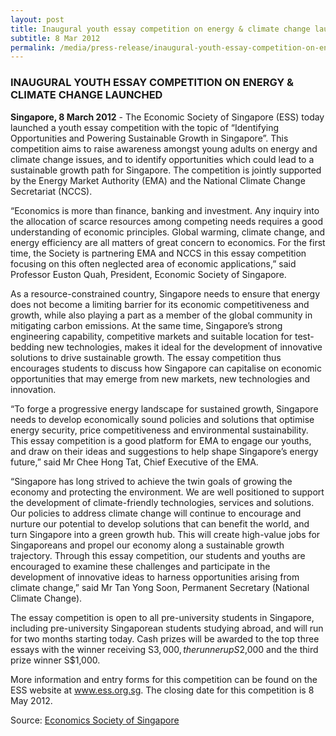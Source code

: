 ```yaml
---
layout: post
title: Inaugural youth essay competition on energy & climate change launched
subtitle: 8 Mar 2012
permalink: /media/press-release/inaugural-youth-essay-competition-on-energy-climate-change-launched
---
```


### INAUGURAL YOUTH ESSAY COMPETITION ON ENERGY & CLIMATE CHANGE LAUNCHED

**Singapore, 8 March 2012** - The Economic Society of Singapore (ESS) today launched a youth essay competition with the topic of “Identifying Opportunities and Powering Sustainable Growth in Singapore”. This competition aims to raise awareness amongst young adults on energy and climate change issues, and to identify opportunities which could lead to a sustainable growth path for Singapore. The competition is jointly supported by the Energy Market Authority (EMA) and the National Climate Change Secretariat (NCCS).

“Economics is more than finance, banking and investment. Any inquiry into the allocation of scarce resources among competing needs requires a good understanding of economic principles. Global warming, climate change, and energy efficiency are all matters of great concern to economics. For the first time, the Society is partnering EMA and NCCS in this essay competition focusing on this often neglected area of economic applications,” said Professor Euston Quah, President, Economic Society of Singapore.

As a resource-constrained country, Singapore needs to ensure that energy does not become a limiting barrier for its economic competitiveness and growth, while also playing a part as a member of the global community in mitigating carbon emissions. At the same time, Singapore’s strong engineering capability, competitive markets and suitable location for test-bedding new technologies, makes it ideal for the development of innovative solutions to drive sustainable growth. The essay competition thus encourages students to discuss how Singapore can capitalise on economic opportunities that may emerge from new markets, new technologies and innovation.

“To forge a progressive energy landscape for sustained growth, Singapore needs to develop economically sound policies and solutions that optimise energy security, price competitiveness and environmental sustainability. This essay competition is a good platform for EMA to engage our youths, and draw on their ideas and suggestions to help shape Singapore’s energy future,” said Mr Chee Hong Tat, Chief Executive of the EMA.

“Singapore has long strived to achieve the twin goals of growing the economy and protecting the environment. We are well positioned to support the development of climate-friendly technologies, services and solutions. Our policies to address climate change will continue to encourage and nurture our potential to develop solutions that can benefit the world, and turn Singapore into a green growth hub. This will create high-value jobs for Singaporeans and propel our economy along a sustainable growth trajectory. Through this essay competition, our students and youths are encouraged to examine these challenges and participate in the development of innovative ideas to harness opportunities arising from climate change,” said Mr Tan Yong Soon, Permanent Secretary (National Climate Change).

The essay competition is open to all pre-university students in Singapore, including pre-university Singaporean students studying abroad, and will run for two months starting today. Cash prizes will be awarded to the top three essays with the winner receiving S$3,000, the runner up S$2,000 and the third prize winner S$1,000.

More information and entry forms for this competition can be found on the ESS website at [<a href="http://ess.org.sg/" target="_blank">www.ess.org.sg</a>](http://ess.org.sg/).
The closing date for this competition is 8 May 2012.

Source: [<a href="http://www.ess.org.sg/Events/Competitions/2012-1.htm" target="_blank">Economics Society of Singapore</a>](http://www.ess.org.sg/Events/Competitions/2012-1.htm)